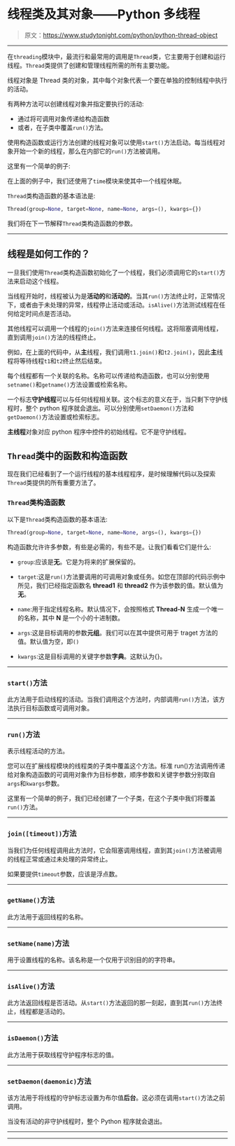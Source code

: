# 线程类及其对象——Python 多线程

> 原文：<https://www.studytonight.com/python/python-thread-object>

* * *

在`threading`模块中，最流行和最常用的调用是`Thread`类，它主要用于创建和运行线程。`Thread`类提供了创建和管理线程所需的所有主要功能。

线程对象是 Thread 类的对象，其中每个对象代表一个要在单独的控制线程中执行的活动。

有两种方法可以创建线程对象并指定要执行的活动:

*   通过将可调用对象传递给构造函数
*   或者，在子类中覆盖`run()`方法。

使用构造函数或运行方法创建的线程对象可以使用`start()`方法启动。每当线程对象开始一个新的线程，那么在内部它的`run()`方法被调用。

这里有一个简单的例子:

在上面的例子中，我们还使用了`time`模块来使其中一个线程休眠。

`Thread`类构造函数的基本语法是:

```py
Thread(group=None, target=None, name=None, args=(), kwargs={})
```

我们将在下一节解释`Thread`类构造函数的参数。

* * *

## 线程是如何工作的？

一旦我们使用`Thread`类构造函数初始化了一个线程，我们必须调用它的`start()`方法来启动这个线程。

当线程开始时，线程被认为是**活动的**和**活动的**。当其`run()`方法终止时，正常情况下，或者由于未处理的异常，线程停止活动或活动。`isAlive()`方法测试线程在任何给定时间点是否活动。

其他线程可以调用一个线程的`join()`方法来连接任何线程。这将阻塞调用线程，直到调用`join()`方法的线程终止。

例如，在上面的代码中，从**主**线程，我们调用`t1.join()`和`t2.join()`，因此**主**线程将等待线程`t1`和`t2`终止然后结束。

每个线程都有一个关联的名称。名称可以传递给构造函数，也可以分别使用`setname()`和`getname()`方法设置或检索名称。

一个标志**守护线程**可以与任何线程相关联。这个标志的意义在于，当只剩下守护线程时，整个 python 程序就会退出。可以分别使用`setDaemon()`方法和`getDaemon()`方法设置或检索标志。

**主线程**对象对应 python 程序中控件的初始线程。它不是守护线程。

## `Thread`类中的函数和构造函数

现在我们已经看到了一个运行线程的基本线程程序，是时候理解代码以及探索`Thread`类提供的所有重要方法了。

### `Thread`类构造函数

以下是`Thread`类构造函数的基本语法:

```py
Thread(group=None, target=None, name=None, args=(), kwargs={})
```

构造函数允许许多参数，有些是必需的，有些不是。让我们看看它们是什么:

*   `group`:应该是**无**。它是为将来的扩展保留的。

*   `target`:这是`run()`方法要调用的可调用对象或任务。如您在顶部的代码示例中所见，我们已经指定函数名 **thread1** 和 **thread2** 作为该参数的值。默认值为**无**。

*   `name`:用于指定线程名称。默认情况下，会按照格式 **Thread-N** 生成一个唯一的名称，其中 **N** 是一个小的十进制数。

*   `args`:这是目标调用的参数**元组**。我们可以在其中提供可用于 traget 方法的值。默认值为空，即`()`

*   `kwargs`:这是目标调用的关键字参数**字典**。这默认为{}。

* * *

### `start()`方法

此方法用于启动线程的活动。当我们调用这个方法时，内部调用`run()`方法，该方法执行目标函数或可调用对象。

* * *

### `run()`方法

表示线程活动的方法。

您可以在扩展线程模块的线程类的子类中覆盖这个方法。标准 run()方法调用传递给对象构造函数的可调用对象作为目标参数，顺序参数和关键字参数分别取自`args`和`kwargs`参数。

这里有一个简单的例子，我们已经创建了一个子类，在这个子类中我们将覆盖`run()`方法。

* * *

### `join([timeout])`方法

当我们为任何线程调用此方法时，它会阻塞调用线程，直到其`join()`方法被调用的线程正常或通过未处理的异常终止。

如果要提供`timeout`参数，应该是浮点数。

* * *

### `getName()`方法

此方法用于返回线程的名称。

* * *

### `setName(name)`方法

用于设置线程的名称。该名称是一个仅用于识别目的的字符串。

* * *

### `isAlive()`方法

此方法返回线程是否活动。从`start()`方法返回的那一刻起，直到其`run()`方法终止，线程都是活动的。

* * *

### `isDaemon()`方法

此方法用于获取线程守护程序标志的值。

* * *

### `setDaemon(daemonic)`方法

该方法用于将线程的守护标志设置为布尔值**后台**。这必须在调用`start()`方法之前调用。

当没有活动的非守护线程时，整个 Python 程序就会退出。

* * *

* * *